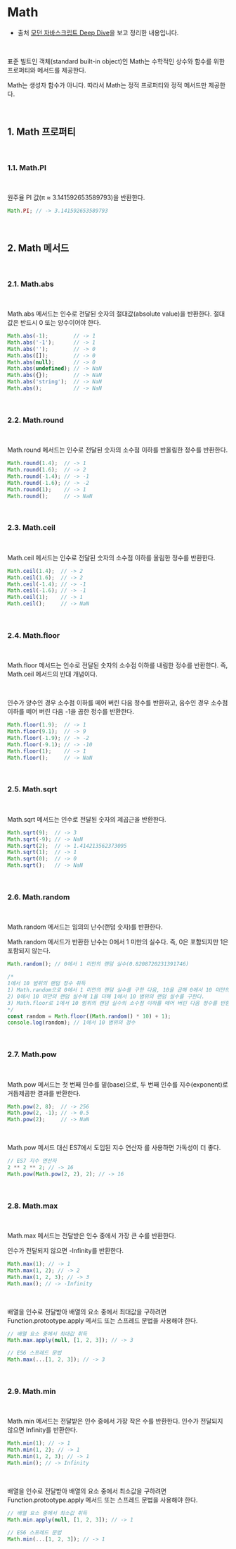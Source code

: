 # Math

- 출처 [모던 자바스크립트 Deep Dive](http://www.yes24.com/Product/Goods/92742567?OzSrank=1)을 보고 정리한 내용입니다.

<br>

표준 빌트인 객체(standard built-in object)인 Math는 수학적인 상수와 함수를 위한 프로퍼티와 메서드를 제공한다. 

Math는 생성자 함수가 아니다. 따라서 Math는 정적 프로퍼티와 정적 메서드만 제공한다.

<br>

## 1. Math 프로퍼티

<br>

### 1.1. Math.PI

<br>

원주율 PI 값(π ≈ 3.141592653589793)을 반환한다.

```jsx
Math.PI; // -> 3.141592653589793
```

<br>

## 2. Math 메서드

<br>

### 2.1. Math.abs

<br>

Math.abs 메서드는 인수로 전달된 숫자의 절대값(absolute value)을 반환한다. 절대값은 반드시 0 또는 양수이어야 한다.

```jsx
Math.abs(-1);        // -> 1
Math.abs('-1');      // -> 1
Math.abs('');        // -> 0
Math.abs([]);        // -> 0
Math.abs(null);      // -> 0
Math.abs(undefined); // -> NaN
Math.abs({});        // -> NaN
Math.abs('string');  // -> NaN
Math.abs();          // -> NaN
```

<br>

### 2.2. Math.round

<br>

Math.round 메서드는 인수로 전달된 숫자의 소수점 이하를 반올림한 정수를 반환한다.

```jsx
Math.round(1.4);  // -> 1
Math.round(1.6);  // -> 2
Math.round(-1.4); // -> -1
Math.round(-1.6); // -> -2
Math.round(1);    // -> 1
Math.round();     // -> NaN
```

<br>

### 2.3. Math.ceil

<br>

Math.ceil 메서드는 인수로 전달된 숫자의 소수점 이하를 올림한 정수를 반환한다.

```jsx
Math.ceil(1.4);  // -> 2
Math.ceil(1.6);  // -> 2
Math.ceil(-1.4); // -> -1
Math.ceil(-1.6); // -> -1
Math.ceil(1);    // -> 1
Math.ceil();     // -> NaN
```

<br>

### 2.4. Math.floor

<br>

Math.floor 메서드는 인수로 전달된 숫자의 소수점 이하를 내림한 정수를 반환한다. 즉, Math.ceil 메서드의 반대 개념이다.

<br>

인수가 양수인 경우 소수점 이하를 떼어 버린 다음 정수를 반환하고, 음수인 경우 소수점 이하를 떼어 버린 다음 -1을 곱한 정수를 반환한다.

```jsx
Math.floor(1.9);  // -> 1
Math.floor(9.1);  // -> 9
Math.floor(-1.9); // -> -2
Math.floor(-9.1); // -> -10
Math.floor(1);    // -> 1
Math.floor();     // -> NaN
```

<br>

### 2.5. Math.sqrt

<br>

Math.sqrt 메서드는 인수로 전달된 숫자의 제곱근을 반환한다.

```jsx
Math.sqrt(9);  // -> 3
Math.sqrt(-9); // -> NaN
Math.sqrt(2);  // -> 1.414213562373095
Math.sqrt(1);  // -> 1
Math.sqrt(0);  // -> 0
Math.sqrt();   // -> NaN
```

<br>

### 2.6. Math.random

<br>

Math.random 메서드는 임의의 난수(랜덤 숫자)를 반환한다.

Math.random 메서드가 반환한 난수는 0에서 1 미만의 실수다. 즉, 0은 포함되지만 1은 포함되지 않는다.

```jsx
Math.random(); // 0에서 1 미만의 랜덤 실수(0.8208720231391746)

/*
1에서 10 범위의 랜덤 정수 취득
1) Math.random으로 0에서 1 미만의 랜덤 실수를 구한 다음, 10을 곱해 0에서 10 미만의 랜덤 실수를 구한다.
2) 0에서 10 미만의 랜덤 실수에 1을 더해 1에서 10 범위의 랜덤 실수를 구한다.
3) Math.floor로 1에서 10 범위의 랜덤 실수의 소수점 이하를 떼어 버린 다음 정수를 반환한다.
*/
const random = Math.floor((Math.random() * 10) + 1);
console.log(random); // 1에서 10 범위의 정수
```

<br>

### 2.7. Math.pow

<br>

Math.pow 메서드는 첫 번째 인수를 밑(base)으로, 두 번째 인수를 지수(exponent)로 거듭제곱한 결과를 반환한다.

```jsx
Math.pow(2, 8);  // -> 256
Math.pow(2, -1); // -> 0.5
Math.pow(2);     // -> NaN
```

<br>

Math.pow 메서드 대신 ES7에서 도입된 지수 연산자 를 사용하면 가독성이 더 좋다.

```jsx
// ES7 지수 연산자
2 ** 2 ** 2; // -> 16
Math.pow(Math.pow(2, 2), 2); // -> 16
```

<br>

### 2.8. Math.max

<br>

Math.max 메서드는 전달받은 인수 중에서 가장 큰 수를 반환한다. 

인수가 전달되지 않으면 -Infinity를 반환한다.

```jsx
Math.max(1); // -> 1
Math.max(1, 2); // -> 2
Math.max(1, 2, 3); // -> 3
Math.max(); // -> -Infinity
```

<br>

배열을 인수로 전달받아 배열의 요소 중에서 최대값을 구하려면 Function.protootype.apply 메서드 또는 스프레드 문법을 사용해야 한다.

```jsx
// 배열 요소 중에서 최대값 취득
Math.max.apply(null, [1, 2, 3]); // -> 3

// ES6 스프레드 문법
Math.max(...[1, 2, 3]); // -> 3
```

<br>

### 2.9. Math.min

<br>

Math.min 메서드는 전달받은 인수 중에서 가장 작은 수를 반환한다. 인수가 전달되지 않으면 Infinity를 반환한다.

```jsx
Math.min(1); // -> 1
Math.min(1, 2); // -> 1
Math.min(1, 2, 3); // -> 1
Math.min(); // -> Infinity
```

<br>

배열을 인수로 전달받아 배열의 요소 중에서 최소값을 구하려면 Function.protootype.apply 메서드 또는 스프레드 문법을 사용해야 한다.

```jsx
// 배열 요소 중에서 최소값 취득
Math.min.apply(null, [1, 2, 3]); // -> 1

// ES6 스프레드 문법
Math.min(...[1, 2, 3]); // -> 1
```